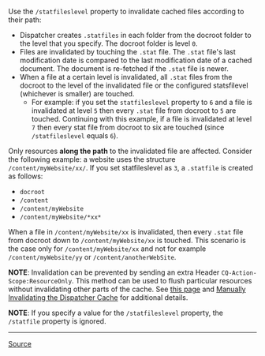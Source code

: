 Use the `/statfileslevel` property to invalidate cached files according to their path:
- Dispatcher creates `.statfiles` in each folder from the docroot folder to the level that you specify. The docroot folder is level `0`.
- Files are invalidated by touching the `.stat` file. The `.stat` file's last modification date is compared to the last modification date of a cached document. The document is re-fetched if the `.stat` file is newer.
- When a file at a certain level is invalidated, all `.stat` files from the docroot to the level of the invalidated file or the configured statsfilevel (whichever is smaller) are touched.
	* For example: if you set the `statfileslevel` property to `6` and a file is invalidated at level `5` then every `.stat` file from docroot to `5` are touched. Continuing with this example, if a file is invalidated at level `7` then every stat file from docroot to six are touched (since `/statfileslevel` equals `6`).

Only resources **along the path** to the invalidated file are affected. Consider the following example: a website uses the structure `/content/myWebsite/xx/`. If you set statfileslevel as `3`, a `.statfile` is created as follows:
- `docroot`
- `/content`
- `/content/myWebsite`
- `/content/myWebsite/*xx*`

When a file in `/content/myWebsite/xx` is invalidated, then every `.stat` file from docroot down to `/content/myWebsite/xx` is touched. This scenario is the case only for `/content/myWebsite/xx` and not for example `/content/myWebsite/yy` or `/content/anotherWebSite`.

**NOTE**: Invalidation can be prevented by sending an extra Header `CQ-Action-Scope:ResourceOnly`. This method can be used to flush particular resources without invalidating other parts of the cache. See [this page](https://adobe-consulting-services.github.io/acs-aem-commons/features/dispatcher-flush-rules/index.html) and [Manually Invalidating the Dispatcher Cache](https://experienceleague.adobe.com/docs/experience-manager-dispatcher/using/configuring/page-invalidate.html?lang=en#configuring) for additional details.

**NOTE**: If you specify a value for the `/statfileslevel` property, the `/statfile` property is ignored.

---

[Source](https://experienceleague.adobe.com/docs/experience-manager-dispatcher/using/configuring/dispatcher-configuration.html?lang=en#invalidating-files-by-folder-level)
